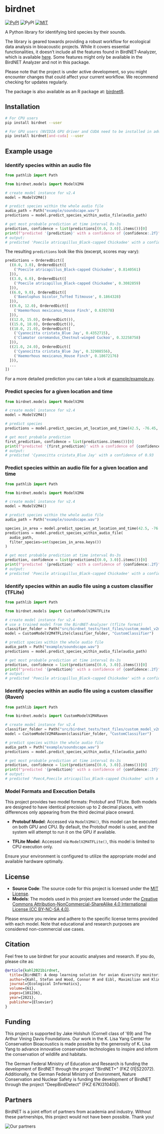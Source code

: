# birdnet

[![PyPI](https://img.shields.io/pypi/v/birdnet.svg)](https://pypi.python.org/pypi/birdnet)
![PyPI](https://img.shields.io/pypi/pyversions/birdnet.svg)
[![MIT](https://img.shields.io/github/license/birdnet-team/birdnet.svg)](https://github.com/birdnet-team/birdnet/blob/main/LICENSE.md)

A Python library for identifying bird species by their sounds.

The library is geared towards providing a robust workflow for ecological data analysis in bioacoustic projects. While it covers essential functionalities, it doesn’t include all the features found in BirdNET-Analyzer, which is available [here](https://github.com/kahst/BirdNET-Analyzer). Some features might only be available in the BirdNET Analyzer and not in this package.

Please note that the project is under active development, so you might encounter changes that could affect your current workflow. We recommend checking for updates regularly.

The package is also available as an R package at: [birdnetR](https://github.com/birdnet-team/birdnetR).

## Installation

```sh
# For CPU users
pip install birdnet --user

# For GPU users (NVIDIA GPU driver and CUDA need to be installed in advance)
pip install birdnet[and-cuda] --user
```

## Example usage

### Identify species within an audio file

```py
from pathlib import Path

from birdnet.models import ModelV2M4

# create model instance for v2.4
model = ModelV2M4()

# predict species within the whole audio file
audio_path = Path("example/soundscape.wav")
predictions = model.predict_species_within_audio_file(audio_path)

# get most probable prediction at time interval 0s-3s
prediction, confidence = list(predictions[(0.0, 3.0)].items())[0]
print(f"predicted '{prediction}' with a confidence of {confidence:.2f}")
# output:
# predicted 'Poecile atricapillus_Black-capped Chickadee' with a confidence of 0.81
```

The resulting `predictions` look like this (excerpt, scores may vary):

```py
predictions = OrderedDict([
  ((0.0, 3.0), OrderedDict([
    ('Poecile atricapillus_Black-capped Chickadee', 0.8140561)
  ])),
  ((3.0, 6.0), OrderedDict([
    ('Poecile atricapillus_Black-capped Chickadee', 0.3082859)
  ])),
  ((6.0, 9.0), OrderedDict([
    ('Baeolophus bicolor_Tufted Titmouse', 0.1864328)
  ])),
  ((9.0, 12.0), OrderedDict([
    ('Haemorhous mexicanus_House Finch', 0.639378)
  ])),
  ((12.0, 15.0), OrderedDict()),
  ((15.0, 18.0), OrderedDict()),
  ((18.0, 21.0), OrderedDict([
    ('Cyanocitta cristata_Blue Jay', 0.4352715),
    ('Clamator coromandus_Chestnut-winged Cuckoo', 0.32258758)
  ])),
  ((21.0, 24.0), OrderedDict([
    ('Cyanocitta cristata_Blue Jay', 0.32908556),
    ('Haemorhous mexicanus_House Finch', 0.18672176)
  ])),
  ...
])
```

For a more detailed prediction you can take a look at [example/example.py](./example/example.py).

### Predict species for a given location and time

```py
from birdnet.models import ModelV2M4

# create model instance for v2.4
model = ModelV2M4()

# predict species
predictions = model.predict_species_at_location_and_time(42.5, -76.45, week=4)

# get most probable prediction
first_prediction, confidence = list(predictions.items())[0]
print(f"predicted '{first_prediction}' with a confidence of {confidence:.2f}")
# output:
# predicted 'Cyanocitta cristata_Blue Jay' with a confidence of 0.93
```

### Predict species within an audio file for a given location and time

```py
from pathlib import Path

from birdnet.models import ModelV2M4

# create model instance for v2.4
model = ModelV2M4()

# predict species within the whole audio file
audio_path = Path("example/soundscape.wav")

species_in_area = model.predict_species_at_location_and_time(42.5, -76.45, week=4)
predictions = model.predict_species_within_audio_file(
  audio_path,
  filter_species=set(species_in_area.keys())
)

# get most probable prediction at time interval 0s-3s
prediction, confidence = list(predictions[(0.0, 3.0)].items())[0]
print(f"predicted '{prediction}' with a confidence of {confidence:.2f}")
# output:
# predicted 'Poecile atricapillus_Black-capped Chickadee' with a confidence of 0.81
```

### Identify species within an audio file using a custom classifier (TFLite)

```py
from pathlib import Path

from birdnet.models import CustomModelV2M4TFLite

# create model instance for v2.4
# use a trained model from the BirdNET-Analyzer (tflite format)
classifier_folder = Path("src/birdnet_tests/test_files/custom_model_v2m4_tflite")
model = CustomModelV2M4TFLite(classifier_folder, "CustomClassifier")

# predict species within the whole audio file
audio_path = Path("example/soundscape.wav")
predictions = model.predict_species_within_audio_file(audio_path)

# get most probable prediction at time interval 0s-3s
prediction, confidence = list(predictions[(0.0, 3.0)].items())[0]
print(f"predicted '{prediction}' with a confidence of {confidence:.2f}")
# output:
# predicted 'Poecile atricapillus_Black-capped Chickadee' with a confidence of 0.76
```

### Identify species within an audio file using a custom classifier (Raven)

```py
from pathlib import Path

from birdnet.models import CustomModelV2M4Raven

# create model instance for v2.4
classifier_folder = Path("src/birdnet_tests/test_files/custom_model_v2m4_raven")
model = CustomModelV2M4Raven(classifier_folder, "CustomClassifier")

# predict species within the whole audio file
audio_path = Path("example/soundscape.wav")
predictions = model.predict_species_within_audio_file(audio_path)

# get most probable prediction at time interval 0s-3s
prediction, confidence = list(predictions[(0.0, 3.0)].items())[0]
print(f"predicted '{prediction}' with a confidence of {confidence:.2f}")
# output:
# predicted 'Poec4,Poecile atricapillus_Black-capped Chickadee' with a confidence of 0.66
```

### Model Formats and Execution Details

This project provides two model formats: Protobuf and TFLite. Both models are designed to have identical precision up to 2 decimal places, with differences only appearing from the third decimal place onward.

- **Protobuf Model**: Accessed via `ModelV2M4()`, this model can be executed on both GPU and CPU. By default, the Protobuf model is used, and the system will attempt to run it on the GPU if available.
  
- **TFLite Model**: Accessed via `ModelV2M4TFLite()`, this model is limited to CPU execution only.

Ensure your environment is configured to utilize the appropriate model and available hardware optimally.

## License

- **Source Code**: The source code for this project is licensed under the [MIT License](https://opensource.org/licenses/MIT).
- **Models**: The models used in this project are licensed under the [Creative Commons Attribution-NonCommercial-ShareAlike 4.0 International License (CC BY-NC-SA 4.0)](https://creativecommons.org/licenses/by-nc-sa/4.0/).

Please ensure you review and adhere to the specific license terms provided with each model. Note that educational and research purposes are considered non-commercial use cases.

## Citation

Feel free to use birdnet for your acoustic analyses and research. If you do, please cite as:

```bibtex
@article{kahl2021birdnet,
  title={BirdNET: A deep learning solution for avian diversity monitoring},
  author={Kahl, Stefan and Wood, Connor M and Eibl, Maximilian and Klinck, Holger},
  journal={Ecological Informatics},
  volume={61},
  pages={101236},
  year={2021},
  publisher={Elsevier}
}
```

## Funding

This project is supported by Jake Holshuh (Cornell class of '69) and The Arthur Vining Davis Foundations. Our work in the K. Lisa Yang Center for Conservation Bioacoustics is made possible by the generosity of K. Lisa Yang to advance innovative conservation technologies to inspire and inform the conservation of wildlife and habitats.

The German Federal Ministry of Education and Research is funding the development of BirdNET through the project "BirdNET+" (FKZ 01|S22072).
Additionally, the German Federal Ministry of Environment, Nature Conservation and Nuclear Safety is funding the development of BirdNET through the project "DeepBirdDetect" (FKZ 67KI31040E).

## Partners

BirdNET is a joint effort of partners from academia and industry.
Without these partnerships, this project would not have been possible.
Thank you!

![Our partners](https://tuc.cloud/index.php/s/KSdWfX5CnSRpRgQ/download/box_logos.png)
